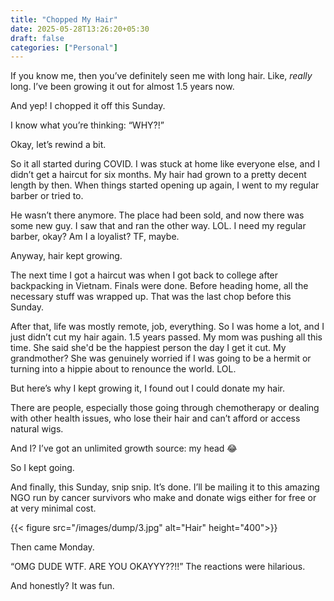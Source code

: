 ```yaml
---
title: "Chopped My Hair"
date: 2025-05-28T13:26:20+05:30
draft: false
categories: ["Personal"]
---
```


If you know me, then you’ve definitely seen me with long hair. Like, *really* long. I’ve been growing it out for almost 1.5 years now.

And yep! I chopped it off this Sunday.

I know what you’re thinking: “WHY?!”

Okay, let’s rewind a bit.

So it all started during COVID. I was stuck at home like everyone else, and I didn’t get a haircut for six months. My hair had grown to a pretty decent length by then. When things started opening up again, I went to my regular barber or tried to.

He wasn’t there anymore. The place had been sold, and now there was some new guy. I saw that and ran the other way. LOL. I need my regular barber, okay? Am I a loyalist? TF, maybe.

Anyway, hair kept growing.

The next time I got a haircut was when I got back to college after backpacking in Vietnam. Finals were done. Before heading home, all the necessary stuff was wrapped up. That was the last chop before this Sunday.

After that, life was mostly remote, job, everything. So I was home a lot, and I just didn’t cut my hair again. 1.5 years passed. My mom was pushing all this time. She said she'd be the happiest person the day I get it cut. My grandmother? She was genuinely worried if I was going to be a hermit or turning into a hippie about to renounce the world. LOL.

But here’s why I kept growing it, I found out I could donate my hair.

There are people, especially those going through chemotherapy or dealing with other health issues, who lose their hair and can’t afford or access natural wigs. 

And I? I’ve got an unlimited growth source: my head 😂

So I kept going.

And finally, this Sunday, snip snip. It’s done. I’ll be mailing it to this amazing NGO run by cancer survivors who make and donate wigs either for free or at very minimal cost.

{{< figure src="/images/dump/3.jpg" alt="Hair" height="400">}}

Then came Monday.

“OMG DUDE WTF. ARE YOU OKAYYY??!!”
The reactions were hilarious.

And honestly? It was fun.